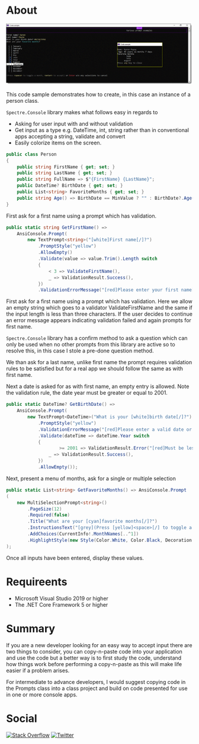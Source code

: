 ﻿# About

![Screen Shot](assets/screenShot.png)

This code sample demonstrates how to create, in this case an instance of a person class.

`Spectre.Console` library makes what follows easy in regards to 

- Asking for user input with and without validation
- Get input as a type e.g. DateTime, int, string rather than in conventional apps accepting a string, validate and convert
- Easily colorize items on the screen.

```csharp
public class Person
{
    public string FirstName { get; set; }
    public string LastName { get; set; }
    public string FullName => $"{FirstName} {LastName}";
    public DateTime? BirthDate { get; set; }
    public List<string> FavoriteMonths { get; set; }
    public string Age() => BirthDate == MinValue ? "" : BirthDate?.Age(Now).YearsMonthsDays;
}
```

First ask for a first name using a prompt which has validation.

```csharp
public static string GetFirstName() =>
    AnsiConsole.Prompt(
        new TextPrompt<string>("[white]First name[/]?")
            .PromptStyle("yellow")
            .AllowEmpty()
            .Validate(value => value.Trim().Length switch
            {
                < 3 => ValidateFirstName(),
                _ => ValidationResult.Success(),
            })
            .ValidationErrorMessage("[red]Please enter your first name[/]"));
```

First ask for a first name using a prompt which has validation. Here we allow an empty string which goes to a validator ValidateFirstName and the same if the input length is less than three characters. If the user decides to continue an error message appears indicating validation failed and again prompts for first name.


`Spectre.Console` library has a confirm method to ask a question which can only be used when no other prompts from this library are active so to resolve this, in this case I stole a pre-done question method.

We than ask for a last name, unlike first name the prompt requires validation rules to be satisfied but for a real app we should follow the same as with first name.

Next a date is asked for as with first name, an empty entry is allowed. Note the validation rule, the date year must be greater or equal to 2001.

```csharp
public static DateTime? GetBirthDate() =>
    AnsiConsole.Prompt(
        new TextPrompt<DateTime>("What is your [white]birth date[/]?")
            .PromptStyle("yellow")
            .ValidationErrorMessage("[red]Please enter a valid date or press ENTER to not enter a date[/]")
            .Validate(dateTime => dateTime.Year switch
            {
                    >= 2001 => ValidationResult.Error("[red]Must be less than 2001[/]"),
                _ => ValidationResult.Success(),
            })
            .AllowEmpty());
```

Next, present a menu of months, ask for a single or multiple selection

```csharp
public static List<string> GetFavoriteMonths() => AnsiConsole.Prompt
(
    new MultiSelectionPrompt<string>()
        .PageSize(12)
        .Required(false)
        .Title("What are your [cyan]favorite months[/]?")
        .InstructionsText("[grey](Press [yellow]<space>[/] to toggle a month, [yellow]<enter>[/] to accept)[/] or [red]Enter[/] w/o any selections to cancel")
        .AddChoices(CurrentInfo!.MonthNames[..^1])
        .HighlightStyle(new Style(Color.White, Color.Black, Decoration.Invert))
);
```


Once all inputs have been entered, display these values.

# Requireents

- Microsoft Visual Studio 2019 or higher
- The .NET Core Framework 5 or higher

# Summary

If you are a new developer looking for an easy way to accept input there are two things to consider, you can copy-n-paste code into your application and use the code but a better way is to first study the code, understand how things work before performing a copy-n-paste as this will make life easier if a problem arises.


For intermediate to advance developers, I would suggest copying code in the Prompts class into a class project and build on code presented for use in one or more console apps.

# Social

[![Stack Overflow](https://img.shields.io/badge/-Stackoverflow-FE7A16?logo=stack-overflow&logoColor=white)](https://stackoverflow.com/users/5509738/karen-payne) [![Twitter](https://img.shields.io/badge/Twitter-%231DA1F2.svg?logo=Twitter&logoColor=white)](http://www.twitter.com/KarenPayneMVP) 